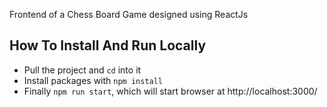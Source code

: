 Frontend of a Chess Board Game designed using ReactJs

## How To Install And Run Locally

- Pull the project and `cd` into it
- Install packages with `npm install`
- Finally `npm run start`, which will start browser at http://localhost:3000/

